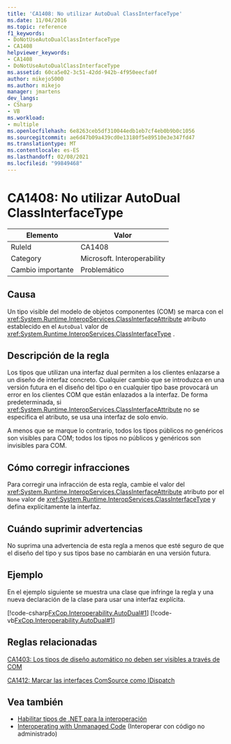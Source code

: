 ```yaml
---
title: 'CA1408: No utilizar AutoDual ClassInterfaceType'
ms.date: 11/04/2016
ms.topic: reference
f1_keywords:
- DoNotUseAutoDualClassInterfaceType
- CA1408
helpviewer_keywords:
- CA1408
- DoNotUseAutoDualClassInterfaceType
ms.assetid: 60ca5e02-3c51-42dd-942b-4f950eecfa0f
author: mikejo5000
ms.author: mikejo
manager: jmartens
dev_langs:
- CSharp
- VB
ms.workload:
- multiple
ms.openlocfilehash: 6e8263ceb5df310044edb1eb7cf4eb0b9b0c1056
ms.sourcegitcommit: ae6d47b09a439cd0e13180f5e89510e3e347fd47
ms.translationtype: MT
ms.contentlocale: es-ES
ms.lasthandoff: 02/08/2021
ms.locfileid: "99849468"
---
```

# <a name="ca1408-do-not-use-autodual-classinterfacetype"></a>CA1408: No utilizar AutoDual ClassInterfaceType

|Elemento|Valor|
|-|-|
|RuleId|CA1408|
|Category|Microsoft. Interoperability|
|Cambio importante|Problemático|

## <a name="cause"></a>Causa
Un tipo visible del modelo de objetos componentes (COM) se marca con el <xref:System.Runtime.InteropServices.ClassInterfaceAttribute> atributo establecido en el `AutoDual` valor de <xref:System.Runtime.InteropServices.ClassInterfaceType> .

## <a name="rule-description"></a>Descripción de la regla
Los tipos que utilizan una interfaz dual permiten a los clientes enlazarse a un diseño de interfaz concreto. Cualquier cambio que se introduzca en una versión futura en el diseño del tipo o en cualquier tipo base provocará un error en los clientes COM que están enlazados a la interfaz. De forma predeterminada, si <xref:System.Runtime.InteropServices.ClassInterfaceAttribute> no se especifica el atributo, se usa una interfaz de solo envío.

A menos que se marque lo contrario, todos los tipos públicos no genéricos son visibles para COM; todos los tipos no públicos y genéricos son invisibles para COM.

## <a name="how-to-fix-violations"></a>Cómo corregir infracciones
Para corregir una infracción de esta regla, cambie el valor del <xref:System.Runtime.InteropServices.ClassInterfaceAttribute> atributo por el `None` valor de <xref:System.Runtime.InteropServices.ClassInterfaceType> y defina explícitamente la interfaz.

## <a name="when-to-suppress-warnings"></a>Cuándo suprimir advertencias
No suprima una advertencia de esta regla a menos que esté seguro de que el diseño del tipo y sus tipos base no cambiarán en una versión futura.

## <a name="example"></a>Ejemplo
En el ejemplo siguiente se muestra una clase que infringe la regla y una nueva declaración de la clase para usar una interfaz explícita.

[!code-csharp[FxCop.Interoperability.AutoDual#1](../code-quality/codesnippet/CSharp/ca1408-do-not-use-autodual-classinterfacetype_1.cs)]
[!code-vb[FxCop.Interoperability.AutoDual#1](../code-quality/codesnippet/VisualBasic/ca1408-do-not-use-autodual-classinterfacetype_1.vb)]

## <a name="related-rules"></a>Reglas relacionadas
[CA1403: Los tipos de diseño automático no deben ser visibles a través de COM](../code-quality/ca1403.md)

[CA1412: Marcar las interfaces ComSource como IDispatch](../code-quality/ca1412.md)

## <a name="see-also"></a>Vea también

- [Habilitar tipos de .NET para la interoperación](/dotnet/framework/interop/qualifying-net-types-for-interoperation)
- [Interoperating with Unmanaged Code](/dotnet/framework/interop/index) (Interoperar con código no administrado)

